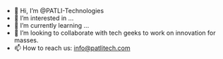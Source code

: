 - 👋 Hi, I’m @PATLI-Technologies
- 👀 I’m interested in ...
- 🌱 I’m currently learning ...
- 💞️ I’m looking to collaborate with tech geeks to work on innovation for masses.
- 📫 How to reach us: info@patlitech.com

<!---
PATLI-Technologies/PATLI-Technologies is a ✨ special ✨ repository because its `README.md` (this file) appears on your GitHub profile.
You can click the Preview link to take a look at your changes.
--->
